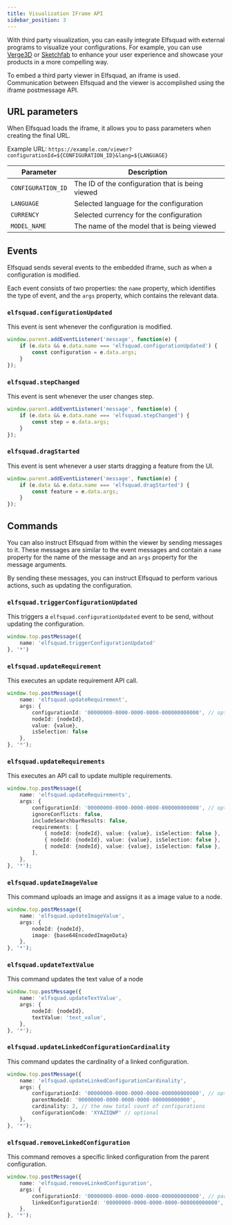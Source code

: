 ```yaml
---
title: Visualization IFrame API
sidebar_position: 3
---
```


With third party visualization, you can easily integrate Elfsquad with
external programs to visualize your configurations. For example, you can
use <a href="/blog/tutorial%20-%20verge3d%20viewer">Verge3D</a> or <a href="/blog/tutorial%20-%20sketchfab%20viewer">Sketchfab</a> 
to enhance your user experience and showcase your products in a more
compelling way.

To embed a third party viewer in Elfsquad, an iframe is used.
Communication between Elfsquad and the viewer is accomplished using the
iframe postmessage API.

## URL parameters

When Elfsquad loads the iframe, it allows you to pass parameters when creating the final URL.

Example URL: `https://example.com/viewer?configurationId=${CONFIGURATION_ID}&lang=${LANGUAGE}`

| Parameter | Description |
| --- | --- |
| `CONFIGURATION_ID` | The ID of the configuration that is being viewed |
| `LANGUAGE` | Selected language for the configuration |
| `CURRENCY` | Selected currency for the configuration |
| `MODEL_NAME` | The name of the model that is being viewed |

## Events

Elfsquad sends several events to the embedded iframe, such as when a
configuration is modified. 

Each event consists of two properties: the `name` property, which
identifies the type of event, and the `args` property, which contains the
relevant data.

### `elfsquad.configurationUpdated`
This event is sent whenever the configuration is modified. 

```ts
window.parent.addEventListener('message', function(e) {                
    if (e.data && e.data.name === 'elfsquad.configurationUpdated') {
        const configuration = e.data.args;
    }
});
```

### `elfsquad.stepChanged`
This event is sent whenever the user changes step.

```ts
window.parent.addEventListener('message', function(e) {
    if (e.data && e.data.name === 'elfsquad.stepChanged') {
        const step = e.data.args;
    }
});
```

### `elfsquad.dragStarted`
This event is sent whenever a user starts dragging a feature from the
UI.

```ts
window.parent.addEventListener('message', function(e) {
    if (e.data && e.data.name === 'elfsquad.dragStarted') {
        const feature = e.data.args;
    }
});
```

## Commands

You can also instruct Elfsquad from within the viewer by sending
messages to it. These messages are similar to the event messages and
contain a `name` property for the name of the message and an `args` property
for the message arguments. 

By sending these messages, you can instruct Elfsquad to perform various
actions, such as updating the configuration.

### `elfsquad.triggerConfigurationUpdated`

This triggers a `elfsquad.configurationUpdated` event to be send,
without updating the configuration.

```ts
window.top.postMessage({
    name: 'elfsquad.triggerConfigurationUpdated'
}, '*')
```

### `elfsquad.updateRequirement`

This executes an update requirement API call.

```ts
window.top.postMessage({                    
    name: 'elfsquad.updateRequirement',
    args: {
        configurationId: '00000000-0000-0000-0000-000000000000', // optional, defaults to the root configuration
        nodeId: {nodeId},
        value: {value}, 
        isSelection: false
    },
}, '*');
```

### `elfsquad.updateRequirements`

This executes an API call to update multiple requirements.

```ts
window.top.postMessage({                    
    name: 'elfsquad.updateRequirements',
    args: {
        configurationId: '00000000-0000-0000-0000-000000000000', // optional, defaults to the root configuration
        ignoreConflicts: false,
        includeSearchbarResults: false,
        requirements: [
            { nodeId: {nodeId}, value: {value}, isSelection: false },
            { nodeId: {nodeId}, value: {value}, isSelection: false },
            { nodeId: {nodeId}, value: {value}, isSelection: false },
        ],
    },
}, '*');
```

### `elfsquad.updateImageValue`

This command uploads an image and assigns it as a image value to a node.

```ts
window.top.postMessage({                    
    name: 'elfsquad.updateImageValue',
    args: {
        nodeId: {nodeId},
        image: {base64EncodedImageData}
    },
}, '*');
```

### `elfsquad.updateTextValue`
This command updates the text value of a node

```ts
window.top.postMessage({                    
    name: 'elfsquad.updateTextValue',
    args: {
        nodeId: {nodeId},
        textValue: 'text_value',
    },
}, '*');
```

### `elfsquad.updateLinkedConfigurationCardinality`
This command updates the cardinality of a linked configuration.


```ts
window.top.postMessage({                    
    name: 'elfsquad.updateLinkedConfigurationCardinality',
    args: {
        configurationId: '00000000-0000-0000-0000-000000000000', // optional, defaults to the root configuration
        parentNodeId: '00000000-0000-0000-0000-000000000000',
        cardinality: 2, // the new total count of configurations
        configurationCode: 'XYAZIQWP' // optional
    },
}, '*');
```

### `elfsquad.removeLinkedConfiguration`
This command removes a specific linked configuration from the parent
configuration.

```ts
window.top.postMessage({                    
    name: 'elfsquad.removeLinkedConfiguration',
    args: {
        configurationId: '00000000-0000-0000-0000-000000000000', // parent configuration id
        linkedConfigurationId: '00000000-0000-0000-0000-000000000000', // the id of the child configuration
    },
}, '*');
```
